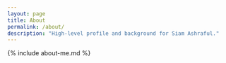 ```yaml
---
layout: page
title: About
permalink: /about/
description: "High-level profile and background for Siam Ashraful."
---
```


{% include about-me.md %}
